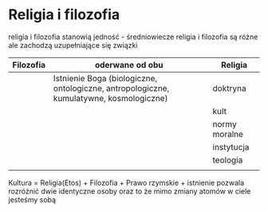 # Religia i filozofia


religia i filozofia stanowią jedność - średniowiecze
religia i filozofia są różne ale zachodzą uzupełniające się związki


| Filozofia | oderwane od obu                                                                         | Religia       |
| --------- | --------------------------------------------------------------------------------------- | ------------- |
|           | Istnienie Boga (biologiczne, ontologiczne, antropologiczne, kumulatywne, kosmologiczne) | doktryna      |
|           |                                                                                         | kult          |
|           |                                                                                         | normy moralne |
|           |                                                                                         | instytucja    |
|           |                                                                                         | teologia      |
|           |                                                                                         |               |


Kultura = Religia(Etos) + Filozofia + Prawo rzymskie
+
istnienie pozwala rozróżnić dwie identyczne osoby oraz to że mimo zmiany atomów w ciele jesteśmy sobą



